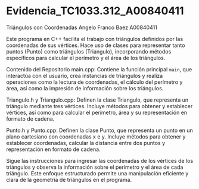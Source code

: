 # Evidencia_TC1033.312_A00840411
 Triángulos con Coordenadas
Angelo Franco Baez A00840411

Este programa en C++ facilita el trabajo con triángulos definidos por las coordenadas de sus vértices. Hace uso de clases para representar tanto puntos (Punto) como triángulos (Triangulo), incorporando métodos específicos para calcular el perímetro y el área de los triángulos.

Contenido del Repositorio
main.cpp: Contiene la función principal `main`, que interactúa con el usuario, crea instancias de triángulos y realiza operaciones como la lectura de coordenadas, el cálculo del perímetro y área, así como la impresión de información sobre los triángulos.

Triangulo.h y Triangulo.cpp: Definen la clase Triangulo, que representa un triángulo mediante tres vértices. Incluye métodos para obtener y establecer vértices, así como para calcular el perímetro, área y su representación en formato de cadena.

Punto.h y Punto.cpp: Definen la clase Punto, que representa un punto en un plano cartesiano con coordenadas x e y. Incluye métodos para obtener y establecer coordenadas, calcular la distancia entre dos puntos y representación en formato de cadena.

Sigue las instrucciones para ingresar las coordenadas de los vértices de los triángulos y observa la información sobre el perímetro y el área de cada triángulo. Este enfoque estructurado permite una manipulación eficiente y clara de la geometría de triángulos en el programa.
